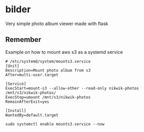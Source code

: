 # bilder

Very simple photo album viewer made with flask

## Remember

Example on how to mount aws s3 as a systemd service

```
# /etc/systemd/system/mounts3.service
[Unit]
Description=Mount photo album from s3
After=multi-user.target

[Service]
ExecStart=mount-s3 --allow-other --read-only nikwik-photos /mnt/s3/nikwik-photos/
ExecStop=umount /mnt/s3/nikwik-photos
RemainAfterExit=yes

[Install]
WantedBy=default.target
```

```
sudo systemctl enable mounts3.service --now
```
